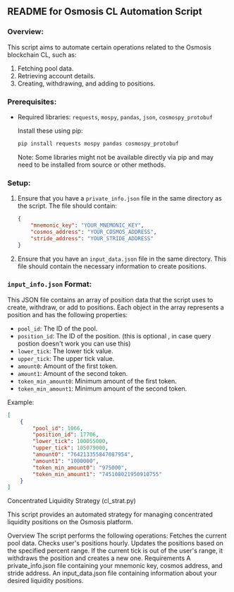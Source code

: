 
## README for Osmosis CL Automation Script

### Overview:

This script aims to automate certain operations related to the Osmosis blockchain CL, such as:

1. Fetching pool data.
2. Retrieving account details.
3. Creating, withdrawing, and adding to positions.

### Prerequisites:

- Required libraries: `requests`, `mospy`, `pandas`, `json`, `cosmospy_protobuf`
  
  Install these using pip:

  ```bash
  pip install requests mospy pandas cosmospy_protobuf
  ```

  Note: Some libraries might not be available directly via pip and may need to be installed from source or other methods.

### Setup:

1. Ensure that you have a `private_info.json` file in the same directory as the script. The file should contain:

   ```json
   {
       "mnemonic_key": "YOUR_MNEMONIC_KEY",
       "cosmos_address": "YOUR_COSMOS_ADDRESS",
       "stride_address": "YOUR_STRIDE_ADDRESS"
   }
   ```

2. Ensure that you have an `input_data.json` file in the same directory. This file should contain the necessary information to create positions.
### `input_info.json` Format:

This JSON file contains an array of position data that the script uses to create, withdraw, or add to positions. Each object in the array represents a position and has the following properties:

- `pool_id`: The ID of the pool.
- `position_id`: The ID of the position. (this is optional , in case query postion doesn't work you can use this)
- `lower_tick`: The lower tick value.
- `upper_tick`: The upper tick value.
- `amount0`: Amount of the first token.
- `amount1`: Amount of the second token.
- `token_min_amount0`: Minimum amount of the first token.
- `token_min_amount1`: Minimum amount of the second token.

Example:

```json
[
    {
        "pool_id": 1066,
        "position_id": 17706,
        "lower_tick": 100055000,
        "upper_tick": 105079000,
        "amount0": "764213355847087954",
        "amount1": "1000000",
        "token_min_amount0": "975000",
        "token_min_amount1": "745108021950910755"
    }
]
```

Concentrated Liquidity Strategy (cl_strat.py)

This script provides an automated strategy for managing concentrated liquidity positions on the Osmosis platform.

Overview
The script performs the following operations:
  Fetches the current pool data.
  Checks user's positions hourly.
  Updates the positions based on the specified percent range. If the current tick is out of the user's range, it withdraws the position and creates a new one.
Requirements
  A private_info.json file containing your mnemonic key, cosmos address, and stride address.
  An input_data.json file containing information about your desired liquidity positions.



